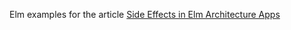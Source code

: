 
Elm examples for the article [Side Effects in Elm Architecture Apps](https://medium.com/@yelouafi/elm-architecture-side-effect-examples-with-snabbdom-and-jsx-3732219d9995#.qevdyra19)
